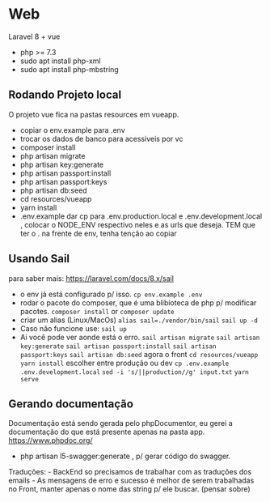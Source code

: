 # Web 
Laravel 8 + vue

- php >= 7.3
- sudo apt install php-xml
- sudo apt install php-mbstring

## Rodando Projeto local 

O projeto vue fica na pastas resources em vueapp.

- copiar o env.example para .env
- trocar os dados de banco para acessiveis por vc
- composer install
- php artisan migrate
- php artisan key:generate
- php artisan passport:install
- php artisan passport:keys
- php artisan db:seed
- cd resources/vueapp
- yarn install
- .env.example dar cp para .env.production.local e .env.development.local , colocar o NODE_ENV respectivo neles e as urls que deseja. TEM que ter o . na frente de env, tenha tenção ao copiar

## Usando Sail
para saber mais:
https://laravel.com/docs/8.x/sail

- o env já está configurado p/ isso.
`cp env.example .env`
- rodar o pacote do composer, que é uma blibioteca de php p/ modificar pacotes.
`composer install` or `composer update`
- criar um alias (Linux/MacOs)
`alias sail=./vendor/bin/sail`
`sail up -d`
- Caso não funcione use:
`sail up`
- Ai você pode ver aonde está o erro.
`sail artisan migrate`
`sail artisan key:generate`
`sail artisan passport:install`
`sail artisan passport:keys`
`sail artisan db:seed`
agora o front
`cd resources/vueapp`
`yarn install`
escolher entre produção ou dev
`cp .env.example .env.development.local`
`sed -i 's/||production//g' input.txt`
`yarn serve`

## Gerando documentação
Documentação está sendo gerada pelo phpDocumentor, eu gerei a documentação do que está presente apenas na pasta app.
https://www.phpdoc.org/

- php artisan l5-swagger:generate , p/ gerar código do swagger.

Traduções:
    - BackEnd so precisamos de trabalhar com as traduções dos emails
    - As mensagens de erro e sucesso é melhor de serem trabalhadas no Front, manter apenas o nome das string p/ ele buscar. (pensar sobre)